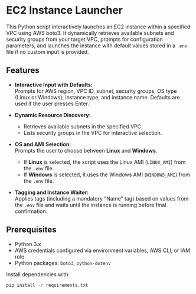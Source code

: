 # EC2 Instance Launcher

This Python script interactively launches an EC2 instance within a specified VPC using AWS boto3. It dynamically retrieves available subnets and security groups from your target VPC, prompts for configuration parameters, and launches the instance with default values stored in a `.env` file if no custom input is provided.

## Features

- **Interactive Input with Defaults:**  
  Prompts for AWS region, VPC ID, subnet, security groups, OS type (Linux or Windows), instance type, and instance name. Defaults are used if the user presses Enter.

- **Dynamic Resource Discovery:**  
  - Retrieves available subnets in the specified VPC.
  - Lists security groups in the VPC for interactive selection.

- **OS and AMI Selection:**  
  Prompts the user to choose between **Linux** and **Windows**.  
  - If **Linux** is selected, the script uses the Linux AMI (`LINUX_AMI`) from the `.env` file.
  - If **Windows** is selected, it uses the Windows AMI (`WINDOWS_AMI`) from the `.env` file.

- **Tagging and Instance Waiter:**  
  Applies tags (including a mandatory "Name" tag) based on values from the `.env` file and waits until the instance is running before final confirmation.

## Prerequisites

- Python 3.x  
- AWS credentials configured via environment variables, AWS CLI, or IAM role  
- Python packages: `boto3`, `python-dotenv`

Install dependencies with:
```bash
pip install -r requirements.txt
